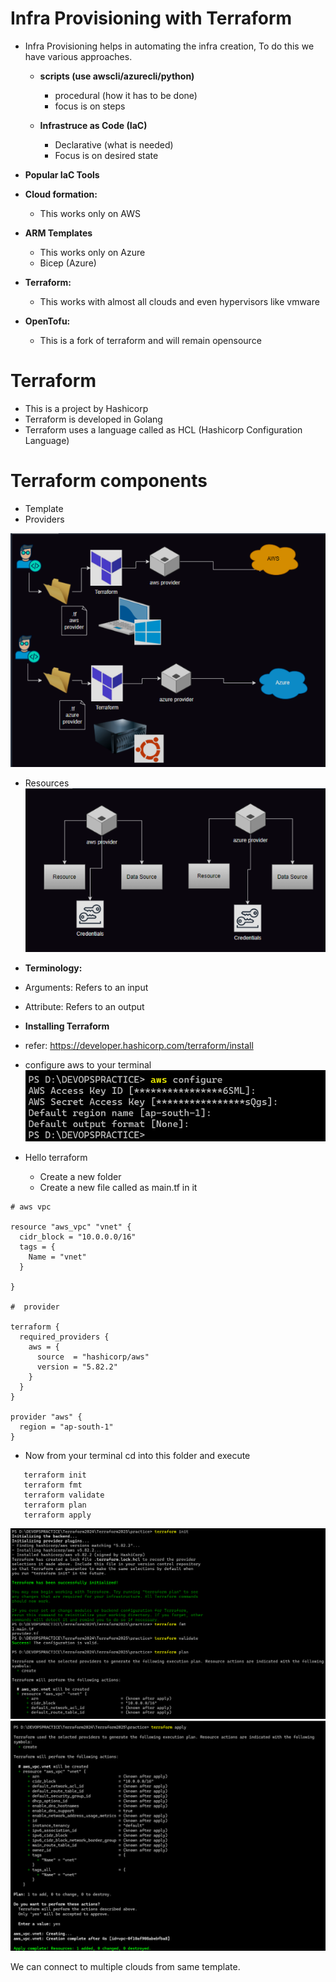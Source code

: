 # Infra Provisioning with Terraform 

* Infra Provisioning helps in automating the infra creation, To do this we have various approaches. 
   *  __scripts (use awscli/azurecli/python)__
      *  procedural (how it has to be done)
      *  focus is on steps
   
   * __Infrastruce  as Code (IaC)__
      * Declarative (what is needed)
      * Focus is on desired state
   
* __Popular IaC Tools__ 
   
* __Cloud formation:__ 
    * This works only on AWS


* __ARM Templates__
   * This works only on Azure
   * Bicep (Azure)

* __Terraform:__
   * This works with almost all clouds and even hypervisors like vmware

* __OpenTofu:__
   * This is a fork of terraform and will remain opensource

# Terraform

 * This is a project by Hashicorp
 * Terraform is developed in Golang
 * Terraform uses a language called as HCL (Hashicorp Configuration Language)

# Terraform components

* Template
* Providers 
 
![preview](images/1.png)

* Resources
![preview](images/2.png)

* __Terminology:__
 
 * Arguments: Refers to an input
 * Attribute: Refers to an output 

* __Installing Terraform__

* refer: https://developer.hashicorp.com/terraform/install
* configure aws to your terminal 
![preview](images/3.png)

* Hello terraform
   * Create a new folder
   * Create a new file called as main.tf in it
   
```
# aws vpc 

resource "aws_vpc" "vnet" {
  cidr_block = "10.0.0.0/16"
  tags = {
    Name = "vnet"
  }

}

#  provider 

terraform {
  required_providers {
    aws = {
      source  = "hashicorp/aws"
      version = "5.82.2"
    }
  }
}

provider "aws" {
  region = "ap-south-1"
}
```

* Now from your terminal cd into this folder and execute
```
   terraform init
   terraform fmt
   terraform validate
   terraform plan
   terraform apply
```
![preview](images/4.png)
![preview](images/5.png)
 
We can connect to multiple clouds from same template.

